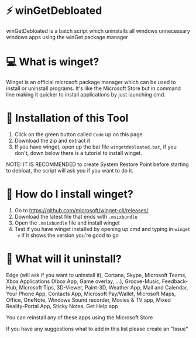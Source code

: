 # ⚡ winGetDebloated
winGetDebloated is a batch script which uninstalls all windows unnecessary windows apps using the winGet package manager

# 💻 What is winget?
Winget is an official microsoft package manager which can be used to install or uninstall programs.
It's like the Microsoft Store but in command line making it quicker to install applications by just launching cmd.

# 🚀 Installation of this Tool
1. Click on the green button called `Code` up on this page
2. Download the zip and extract it
3. If you have winget, open up the bat file `wingetdebloated.bat`, if you don't, down below there is a tutorial to install winget.

NOTE: IT IS RECOMMENDED to create System Restore Point before starting to debloat, the script will ask you if you want to do it.

# 👾 How do I install winget?
1. Go to https://github.com/microsoft/winget-cli/releases/
2. Download the latest file that ends with `.msixbundle`
3. Open the `.msixbundle` file and install winget
4. Test if you have winget installed by opening up cmd and typing in `winget -v` if it shows the version you're good to go

# 🍵 What will it uninstall?
Edge (will ask if you want to uninstall it), Cortana, Skype, Microsoft Teams, Xbox Applications (Xbox App, Game overlay, ...), Groove-Music, Feedback-Hub, Microsoft Tips, 3D-Viewer, Paint-3D, Weather App, Mail and Calendar, Your Phone App, Contacts App, Microsoft Pay/Wallet, Microsoft Maps, Office, OneNote, Windows Sound recorder, Movies & TV app, Mixed Reality-Portal App, Sticky Notes, Get Help app


You can reinstall any of these apps using the Microsoft Store

If you have any suggestions what to add in this list please create an "Issue"
